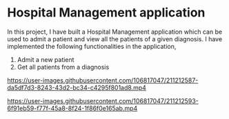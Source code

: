 # Hospital Management application

In this project, I have built a Hospital Management application which can be used to admit a patient and view all the patients of a given diagnosis. I have implemented the following functionalities in the application,
1. Admit a new patient 
2. Get all patients from a diagnosis




https://user-images.githubusercontent.com/106817047/211212587-da5df7d3-8243-43d2-bc34-c4295f801ad8.mp4



https://user-images.githubusercontent.com/106817047/211212593-6f91eb59-f77f-45a8-8f24-1f86f0e165ab.mp4

